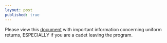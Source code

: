 ```yaml
---
layout: post
published: true
---
```

Please view this [document](https://drive.google.com/file/d/1sDoQSI3f_FRo3HxFuG_I1nuvMWVnUOwj/view?usp=sharing) with important information concerning uniform returns, ESPECIALLY if you are a cadet leaving the program.
